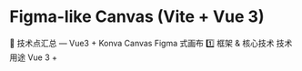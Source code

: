 # Figma-like Canvas (Vite + Vue 3)

🎯 技术点汇总 — Vue3 + Konva Canvas Figma 式画布
1️⃣ 框架 & 核心技术
技术	用途
Vue 3 + <script setup> + Composition API	响应式状态管理、组件化结构、轻量化开发
Pinia（useCanvasStore）	画布状态管理：图形列表、选中状态、缩放比例、对齐线、撤销重做历史
Vue-Konva	将 Konva 封装为 Vue 组件，操作 Canvas 元素（Shape / Layer / Stage / Transformer）
Konva.js	HTML5 Canvas 的高级封装，支持拖拽、旋转、缩放、分组、事件处理

2️⃣ 画布结构 & UI
功能模块	技术点	说明
无限画布	Konva Stage + 拖拽 + 缩放	使用 Stage 的 scale 和 position 配合鼠标/触控板操作，实现无限可滚动画布
图形渲染	v-layer + CanvasShape.vue	支持矩形、圆、图片等，通过循环渲染 store.shapes
选择框	Konva Rect + 响应式 selection	鼠标或触控板点击拖动生成矩形选择框，实现框选功能
Transformer	Konva Transformer	支持选中图形的缩放、旋转、控制点操作（八个角 + 中边 + 保持比例选项）
对齐线 / 吸附	Konva Line + store 计算	鼠标拖动时，显示虚线对齐线，并自动 snap 到对齐线（水平/垂直）
栅格网格	Konva Line 循环生成	用循环绘制水平 + 垂直线，实现 50px 栅格，支持无限画布
UI 面板	Vue 组件（Toolbar、LayersPanel、RightPanel）	可扩展工具栏按钮、图层面板，方便未来功能扩展
3️⃣ 交互事件 & 手势
类型	技术点	实现方式
鼠标操作	mousedown / mousemove / mouseup / wheel	- 鼠标拖动选择框
- 鼠标滚轮缩放
- 右键拖动平移画布
触控板 / 移动端	touchstart / touchmove / touchend / wheel	- 双指滑动 → 平移画布
- 双指捏合 → 缩放
- 阻止默认滚动 evt.preventDefault()
拖拽图形	Konva dragmove / dragend	- 拖动图形时计算 snap
- 拖动结束时更新 store 并记录历史
框选图形	自定义矩形选择逻辑	- 鼠标/触控起点 + 移动中计算矩形宽高
- store.selectByBox 选中范围内图形
缩放中心控制	计算鼠标/手指相对画布位置	- 缩放以鼠标/手指中心为中心，避免画布偏移
4️⃣ 缩放 & 平移逻辑
功能	技术点
缩放	- stage.scale({x, y})
- 缩放中心计算 (pointer.x - stage.x)/scale
- 最大最小值限制 Math.max(MIN, Math.min(MAX, newScale))
平移	- stage.position({x, y})
- 鼠标右键拖动 / 双指滑动
- 平滑惯性可选 requestAnimationFrame
5️⃣ 响应式 & 计算
功能	技术点
响应式缩放	Vue watch(store.zoom) 重新绘制栅格线
选中图形变化	Vue watch(store.selectedIds) 自动绑定 Transformer
图形吸附	store 计算 dx/dy → 自动 snap
6️⃣ 其他关键点
功能	技术点
撤销 / 重做	store 维护 history 数组，pushHistory() / undo() / redo()
设备像素比	strokeWidth: 1 / window.devicePixelRatio 确保栅格线在 Retina 屏幕清晰
无限画布范围	for (let i = -range; i <= range; i += GRID_SIZE) 生成网格线
高性能绘制	- 分层 v-layer（网格层 vs 主图形层）
- batchDraw() 避免频繁重绘
7️⃣ 可扩展点

支持 多类型 Shape：矩形、圆、图片、SVG 等

图层面板控制图形显示/隐藏/锁定

插件式工具栏增加功能：文字、箭头、路径

拓展触控手势：三指滑动切换工具

协同编辑 / WebSocket 实时更新
Run:
```bash
npm install
npm run dev
```
